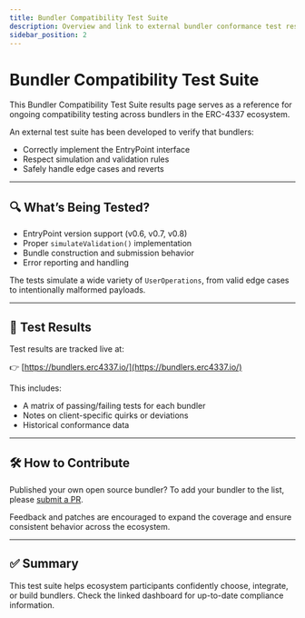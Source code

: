 ```yaml
---
title: Bundler Compatibility Test Suite
description: Overview and link to external bundler conformance test results.
sidebar_position: 2
---
```


# Bundler Compatibility Test Suite

This Bundler Compatibility Test Suite results page serves as a reference for ongoing compatibility testing across bundlers in the ERC-4337 ecosystem.

An external test suite has been developed to verify that bundlers:
- Correctly implement the EntryPoint interface
- Respect simulation and validation rules
- Safely handle edge cases and reverts

---

## 🔍 What’s Being Tested?

- EntryPoint version support (v0.6, v0.7, v0.8)
- Proper `simulateValidation()` implementation
- Bundle construction and submission behavior
- Error reporting and handling

The tests simulate a wide variety of `UserOperations`, from valid edge cases to intentionally malformed payloads.

---

## 🧪 Test Results

Test results are tracked live at:

👉 [https://bundlers.erc4337.io/](https://bundlers.erc4337.io/)

This includes:
- A matrix of passing/failing tests for each bundler
- Notes on client-specific quirks or deviations
- Historical conformance data

---

## 🛠️ How to Contribute

Published your own open source bundler? To add your bundler to the list, please [submit a PR](https://github.com/eth-infinitism/bundler-test-executor).

Feedback and patches are encouraged to expand the coverage and ensure consistent behavior across the ecosystem.

---

## ✅ Summary

This test suite helps ecosystem participants confidently choose, integrate, or build bundlers. Check the linked dashboard for up-to-date compliance information.
